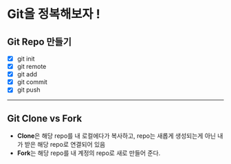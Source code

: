 # Git을 정복해보자 !

## Git Repo 만들기

- [x] git init
- [x] git remote 
- [x] git add
- [x] git commit
- [x] git push

---

## Git Clone vs Fork
- **Clone**은 해당 repo를 내 로컬에다가 복사하고, repo는 새롭게 생성되는게 아닌 내가 받은 해당 repo로 연결되어 있음
- **Fork**는 해당 repo를 내 계정의 repo로 새로 만들어 준다.
